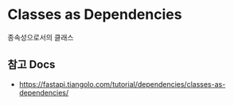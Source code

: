 # Classes as Dependencies

종속성으로서의 클래스


## 참고 Docs

- https://fastapi.tiangolo.com/tutorial/dependencies/classes-as-dependencies/
